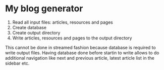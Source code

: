# My blog generator

1. Read all input files: articles, resources and pages
2. Create database
3. Create output directory
4. Write articles, resources and pages to the output directory

This cannot be done in streamed fashion because database is required to write output files. Having database done before startin to write allows to do additional navigation like next and previous article, latest article list in the sidebar etc.
